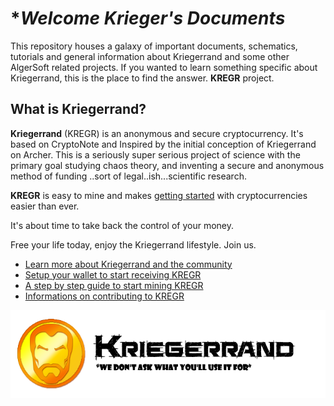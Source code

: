 # **Welcome Krieger's Documents*
This repository houses a galaxy of important documents, schematics, tutorials and general information about Kriegerrand and some other AlgerSoft related projects. If you wanted to learn something specific about Kriegerrand, this is the place to find the answer. **KREGR** project.

## **What is Kriegerrand?**
**Kriegerrand** (KREGR) is an anonymous and secure cryptocurrency.  It's based on CryptoNote and Inspired by the initial conception of Kriegerrand on Archer.  This is a seriously super serious project of science with the primary goal studying chaos theory, and inventing a secure and anonymous method of funding ..sort of legal..ish...scientific research.

**KREGR** is easy to mine and makes [getting started](Getting-Started.md) with cryptocurrencies easier than ever.

It's about time to take back the control of your money.

Free your life today, enjoy the Kriegerrand lifestyle. Join us.

- [Learn more about Kriegerrand and the community](about/Home.md)
- [Setup your wallet to start receiving KREGR](Getting-Started.md#setting-up-a-new-wallet)
- [A step by step guide to start mining KREGR](Getting-Started.md#start-mining)
- [Informations on contributing to KREGR](about/Contributing.md)

![image](https://github.com/Algersoft/Kriegerrand/blob/master/logos/Krieggerrand-logo-git.png)
